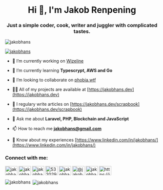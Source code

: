 <h1 align="center">Hi 👋, I'm Jakob Renpening</h1>
<h3 align="center">Just a simple coder, cook, writer and juggler with complicated tastes.</h3>

<p align="left"> <img src="https://komarev.com/ghpvc/?username=jakobhans&label=Profile%20views&color=0e75b6&style=flat" alt="jakobhans" /> </p>

<p align="left"> <a href="https://twitter.com/jakobhans" target="blank"><img src="https://img.shields.io/twitter/follow/jakobhans?logo=twitter&style=for-the-badge" alt="jakobhans" /></a> </p>

- 🔭 I’m currently working on [Wizeline](https://www.wizeline.com/)

- 🌱 I’m currently learning **Typescrypt, AWS and Go**

- 👯 I’m looking to collaborate on [phobia.wtf](https://github.com/phobia-wtf)

- 👨‍💻 All of my projects are available at [https://jakobhans.dev](https://jakobhans.dev)

- 📝 I regulary write articles on [https://jakobhans.dev/scrapbook](https://jakobhans.dev/scrapbook)

- 💬 Ask me about **Laravel, PHP, Blockchain and JavaScript**

- 📫 How to reach me **jakobhans@gmail.com**

- 📄 Know about my experiences [https://www.linkedin.com/in/jakobhans/](https://www.linkedin.com/in/jakobhans/)

<p align="left">
<h3 align="left">Connect with me:</h3>
<a href="https://dev.to/jakobhans" target="blank"><img align="center" src="https://cdn.jsdelivr.net/npm/simple-icons@3.0.1/icons/dev-dot-to.svg" alt="jakobhans" height="30" width="40" /></a>
<a href="https://twitter.com/jakobhans" target="blank"><img align="center" src="https://cdn.jsdelivr.net/npm/simple-icons@3.0.1/icons/twitter.svg" alt="jakobhans" height="30" width="40" /></a>
<a href="https://linkedin.com/in/jakobhans" target="blank"><img align="center" src="https://cdn.jsdelivr.net/npm/simple-icons@3.0.1/icons/linkedin.svg" alt="jakobhans" height="30" width="40" /></a>
<a href="https://stackoverflow.com/users/532029" target="blank"><img align="center" src="https://cdn.jsdelivr.net/npm/simple-icons@3.0.1/icons/stackoverflow.svg" alt="532029" height="30" width="40" /></a>
<a href="https://instagram.com/jakobhans" target="blank"><img align="center" src="https://cdn.jsdelivr.net/npm/simple-icons@3.0.1/icons/instagram.svg" alt="jakobhans" height="30" width="40" /></a>
<a href="https://medium.com/@jakobhans" target="blank"><img align="center" src="https://cdn.jsdelivr.net/npm/simple-icons@3.0.1/icons/medium.svg" alt="@jakobhans" height="30" width="40" /></a>
<a href="https://www.leetcode.com/jakobhans" target="blank"><img align="center" src="https://cdn.jsdelivr.net/npm/simple-icons@3.0.1/icons/leetcode.svg" alt="jakobhans" height="30" width="40" /></a>
<a href="/https://jakobhans.dev/feed/" target="blank"><img align="center" src="https://cdn.jsdelivr.net/npm/simple-icons@3.0.1/icons/rss.svg" alt="https://jakobhans.dev/feed/" height="30" width="40" /></a>
</p>

<p><img align="left" src="https://github-readme-stats.vercel.app/api/top-langs/?username=jakobhans&layout=compact" alt="jakobhans" /></p>

<p>&nbsp;<img align="center" src="https://github-readme-stats.vercel.app/api?username=jakobhans&show_icons=true" alt="jakobhans" /></p>
